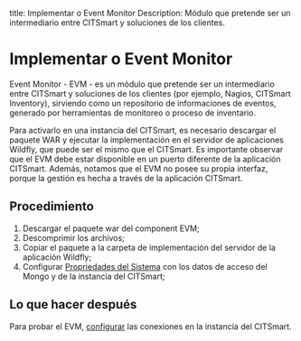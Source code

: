 
title: Implementar o Event Monitor
Description: Módulo que pretende ser un intermediario entre CITSmart y soluciones de los clientes.

# Implementar o Event Monitor

Event Monitor - EVM - es un módulo que pretende ser un intermediario entre CITSmart y soluciones de los clientes (por ejemplo, Nagios, CITSmart Inventory), sirviendo como un repositorio de informaciones de eventos, generado por herramientas de monitoreo o proceso de inventario.

Para activarlo en una instancia del CITSmart, es necesario descargar el paquete WAR y ejecutar la implementación en el servidor de aplicaciones Wildfly, que puede ser el mismo que el CITSmart. Es importante observar que el EVM debe estar disponible en un puerto diferente de la aplicación CITSmart. Además, notamos que el EVM no posee su propia interfaz, porque la gestión es hecha a través de la aplicación CITSmart.

Procedimiento
----------

1. Descargar el paquete war del component EVM;
2. Descomprimir los archivos;
3. Copiar el paquete a la carpeta de implementación del servidor de la aplicación Wildfly;
4. Configurar [Propriedades del Sistema][1] con los datos de acceso del Mongo y de la instancia del CITSmart;

Lo que hacer después
---------

Para probar el EVM, [configurar][2] las conexiones en la instancia del CITSmart.

[1]:/es-es/citsmart-platform-8/get-started/installation-and-upgrade/perform-installation.html
[2]:/es-es/citsmart-platform-8/processes/event/configuration/register-event-monitor-connection.html
